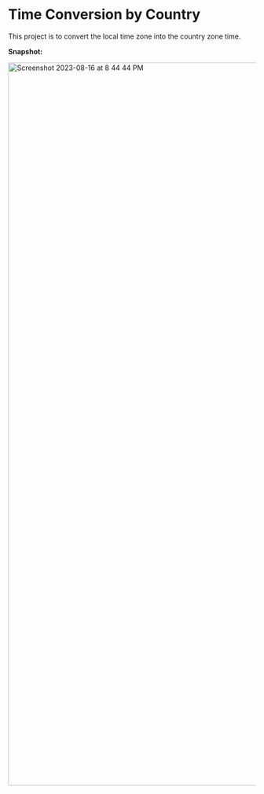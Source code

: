 # Time Conversion by Country
This project is to convert the local time zone into the country zone time. 

**Snapshot:**

<img width="1470" alt="Screenshot 2023-08-16 at 8 44 44 PM" src="https://github.com/Rohit-Masiwal/Time_Conversion_by_Country/assets/88874168/1a42383f-647c-4fbb-b283-1e79817cc071">
